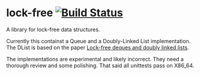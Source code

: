 lock-free [![Build Status](https://travis-ci.org/MartinNowak/lock-free.png)](https://travis-ci.org/MartinNowak/lock-free)
=========

A library for lock-free data structures.

Currently this containst a Queue and a Doubly-Linked List implementation.
The DList is based on the paper [Lock-free deques and doubly linked lists](http://dx.doi.org/10.1016/j.jpdc.2008.03.001).

The implementations are experimental and likely incorrect. They need a
thorough review and some polishing. That said all unittests pass on X86_64.
